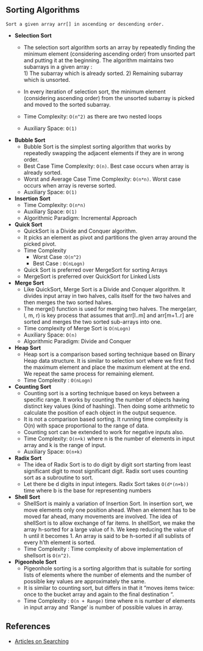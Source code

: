 ## Sorting Algorithms

```
Sort a given array arr[] in ascending or descending order.
```

- **Selection Sort**
  - The selection sort algorithm sorts an array by repeatedly finding the minimum element (considering ascending order) from unsorted part and putting it at the beginning. The algorithm maintains two subarrays in a given array :  
        1) The subarray which is already sorted.
        2) Remaining subarray which is unsorted.

  - In every iteration of selection sort, the minimum element (considering ascending order) from the unsorted subarray is picked and moved to the sorted subarray.
  - Time Complexity: `O(n^2)` as there are two nested loops
  - Auxiliary Space: `O(1)`
- **Bubble Sort**
  - Bubble Sort is the simplest sorting algorithm that works by repeatedly swapping the adjacent elements if they are in wrong order.
  - Best Case Time Complexity: `O(n)`. Best case occurs when array is already sorted.
  - Worst and Average Case Time Complexity: `O(n*n)`. Worst case occurs when array is reverse sorted.
  - Auxiliary Space: `O(1)`
- **Insertion Sort**
  - Time Complexity: `O(n*n)`
  - Auxiliary Space: `O(1)`
  - Algorithmic Paradigm: Incremental Approach
- **Quick Sort**
   - QuickSort is a Divide and Conquer algorithm. 
   - It picks an element as pivot and partitions the given array around the picked pivot.
   - Time Complexity
      - Worst Case :`O(n^2)`
      - Best Case : `O(nLogn)`
   - Quick Sort is preferred over MergeSort for sorting Arrays
   - MergeSort is preferred over QuickSort for Linked Lists
- **Merge Sort**
  - Like QuickSort, Merge Sort is a Divide and Conquer algorithm. It divides input array in two halves, calls itself for the two halves and then merges the two sorted halves.
  - The merge() function is used for merging two halves. The merge(arr, l, m, r) is key process that assumes that arr[l..m] and arr[m+1..r] are sorted and merges the two sorted sub-arrays into one.
  - Time complexity of Merge Sort is `O(nLogn)`
  - Auxiliary Space: `O(n)`
  - Algorithmic Paradigm: Divide and Conquer
- **Heap Sort**
  - Heap sort is a comparison based sorting technique based on Binary Heap data structure. It is similar to selection sort where we first find the maximum element and place the maximum element at the end. We repeat the same process for remaining element.
  - Time Complexity : `O(nLogn)`
- **Counting Sort**
  - Counting sort is a sorting technique based on keys between a specific range. It works by counting the number of objects having distinct key values (kind of hashing). Then doing some arithmetic to calculate the position of each object in the output sequence.
  -  It is not a comparison based sorting. It running time complexity is O(n) with space proportional to the range of data.
  -  Counting sort can be extended to work for negative inputs also.
  - Time Complexity: `O(n+k)` where n is the number of elements in input array and k is the range of input.
  - Auxiliary Space: `O(n+k)`
- **Radix Sort**
  - The idea of Radix Sort is to do digit by digit sort starting from least significant digit to most significant digit. Radix sort uses counting sort as a subroutine to sort.
  - Let there be d digits in input integers. Radix Sort takes `O(d*(n+b))` time where b is the base for representing numbers
- **Shell Sort**
  - ShellSort is mainly a variation of Insertion Sort. In insertion sort, we move elements only one position ahead. When an element has to be moved far ahead, many movements are involved. The idea of shellSort is to allow exchange of far items. In shellSort, we make the array h-sorted for a large value of h. We keep reducing the value of h until it becomes 1. An array is said to be h-sorted if all sublists of every h’th element is sorted.
  - Time Complexity : Time complexity of above implementation of shellsort is `O(n^2)`.
- **Pigeonhole Sort**
  - Pigeonhole sorting is a sorting algorithm that is suitable for sorting lists of elements where the number of elements and the number of possible key values are approximately the same.
  - It is similar to counting sort, but differs in that it “moves items twice: once to the bucket array and again to the final destination “.
  - Time Complexity : `O(n + Range)` time where n is number of elements in input array and ‘Range’ is number of possible values in array.

## References

- [Articles on Searching](http://www.geeksforgeeks.org/sorting-algorithms/)
